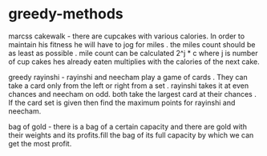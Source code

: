 # greedy-methods
marcss cakewalk - there are cupcakes with various calories. In order to maintain his fitness he will have to jog for miles . the miles count should be as least as possible .
mile count can be calculated 2^j * c  where j is number of cup cakes hes already eaten multiplies with the calories of the next cake.

greedy rayinshi - rayinshi and neecham play a game of cards . They can take a card only from the left or right from a set . rayinshi takes it at even chances and neecham on odd.
both take the largest card at their chances . If the card set is given then find the maximum points for rayinshi and neecham.

bag of gold - there is a bag of a certain capacity and there are gold with their weights and its profits.fill the bag of its full capacity by which we can get the most profit.

